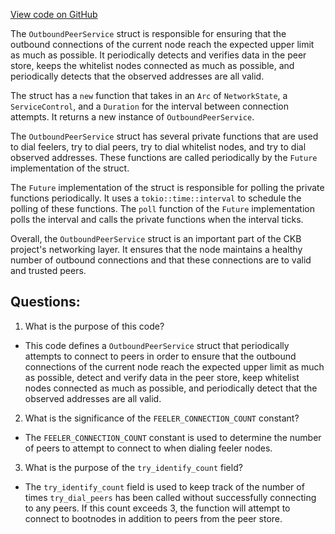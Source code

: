[View code on GitHub](https://github.com/nervosnetwork/ckb/network/src/services/outbound_peer.rs)

The `OutboundPeerService` struct is responsible for ensuring that the outbound connections of the current node reach the expected upper limit as much as possible. It periodically detects and verifies data in the peer store, keeps the whitelist nodes connected as much as possible, and periodically detects that the observed addresses are all valid.

The struct has a `new` function that takes in an `Arc` of `NetworkState`, a `ServiceControl`, and a `Duration` for the interval between connection attempts. It returns a new instance of `OutboundPeerService`.

The `OutboundPeerService` struct has several private functions that are used to dial feelers, try to dial peers, try to dial whitelist nodes, and try to dial observed addresses. These functions are called periodically by the `Future` implementation of the struct.

The `Future` implementation of the struct is responsible for polling the private functions periodically. It uses a `tokio::time::interval` to schedule the polling of these functions. The `poll` function of the `Future` implementation polls the interval and calls the private functions when the interval ticks.

Overall, the `OutboundPeerService` struct is an important part of the CKB project's networking layer. It ensures that the node maintains a healthy number of outbound connections and that these connections are to valid and trusted peers.
## Questions: 
 1. What is the purpose of this code?
- This code defines a `OutboundPeerService` struct that periodically attempts to connect to peers in order to ensure that the outbound connections of the current node reach the expected upper limit as much as possible, detect and verify data in the peer store, keep whitelist nodes connected as much as possible, and periodically detect that the observed addresses are all valid.

2. What is the significance of the `FEELER_CONNECTION_COUNT` constant?
- The `FEELER_CONNECTION_COUNT` constant is used to determine the number of peers to attempt to connect to when dialing feeler nodes.

3. What is the purpose of the `try_identify_count` field?
- The `try_identify_count` field is used to keep track of the number of times `try_dial_peers` has been called without successfully connecting to any peers. If this count exceeds 3, the function will attempt to connect to bootnodes in addition to peers from the peer store.
